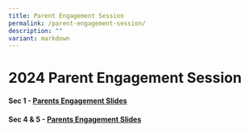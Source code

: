 ```yaml
---
title: Parent Engagement Session
permalink: /parent-engagement-session/
description: ""
variant: markdown
---
```

2024 Parent Engagement Session
=========================



#### Sec 1 - [Parents Engagement Slides](/files/2024_Sec_1_Parents_Engagement_Slides_for_upload__1__compressed.pdf)


#### Sec 4 & 5 - [Parents Engagement Slides](/files/2024_Secondary_4_and_5_Parent_Engagement_Session_Website.pdf)

